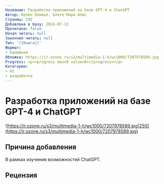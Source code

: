 ```yaml
---
Название: Разработка приложений на базе GPT-4 и ChatGPT
Автор: Келен Оливье, Блете Мари-Алис
Страниц: 192
Добавлена в базу: 2024-07-13
Прочитана: false
Начал читать: null
Закончил читать: null
Тип: '[[Книга]]'
Формат:
- бумажная
Обложка: https://ir.ozone.ru/s3/multimedia-1-h/wc1000/7207978589.jpg
Progress: <p><progress max=0 value=0></progress></p>
Категории:
- AI
- разработка
---
```

# Разработка приложений на базе GPT-4 и ChatGPT

![https://ir.ozone.ru/s3/multimedia-1-h/wc1000/7207978589.jpg|250](https://ir.ozone.ru/s3/multimedia-1-h/wc1000/7207978589.jpg)

## Причина добавления

В рамках изучения возможностей ChatGPT.

## Рецензия